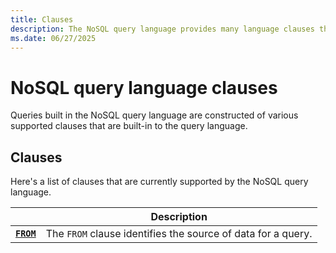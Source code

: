 ```yaml
---
title: Clauses
description: The NoSQL query language provides many language clauses that can be used to build complex query language expressions.
ms.date: 06/27/2025
---
```


# NoSQL query language clauses

Queries built in the NoSQL query language are constructed of various supported clauses that are built-in to the query language.

## Clauses

Here's a list of clauses that are currently supported by the NoSQL query language.

| | Description |
| --- | --- |
| **[`FROM`](from.md)** | The `FROM` clause identifies the source of data for a query. |
